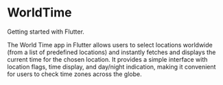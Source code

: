 # WorldTime
Getting started with Flutter.


The World Time app in Flutter allows users to select locations worldwide (from a list of predefined locations) and instantly fetches and displays the current time for the chosen location. It provides a simple interface with location flags, time display, and day/night indication, making it convenient for users to check time zones across the globe.
